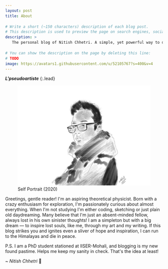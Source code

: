 ```yaml
---
layout: post
title: About

# Write a short (~150 characters) description of each blog post.
# This description is used to preview the page on search engines, social media, etc.
description: >
   The personal blog of Nitish Chhetri. A simple, yet powerful way to document ideas and opinions.

# You can show the description on the page by deleting this line:
# TODO
image: https://avatars1.githubusercontent.com/u/52105767?s=400&v=4
---
```


***L'pseudoartiste***
{:.lead}

<figure>
    <img src="/assets/img/selfPortrait.jpg" style="zoom:67%;" />
    <figcaption>Self Portrait (2020)</figcaption>
</figure>

Greetings, gentle reader! I'm an aspiring theoretical physicist. Born with a crazy enthusiasm for exploration, I'm passionately curious about almost everything. When I'm not studying I'm either coding, sketching or just plain old daydreaming. Many believe that I'm just an absent-minded fellow, always lost in his own sinister thoughts! I am a simpleton but with a big dream — to inspire lost souls, like me, through my art and my writing. If this blog strikes you and ignites even a sliver of hope and inspiration, I can run to the Himalayas and die in peace.

P.S. I am a PhD student stationed at IISER-Mohali, and blogging is my new found pastime. Helps me keep my sanity in check. That's the idea at least!

~ *Nitish Chhetri* :trident:

